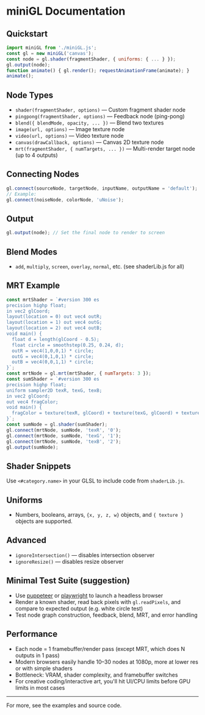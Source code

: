 # miniGL Documentation

## Quickstart
```js
import miniGL from './miniGL.js';
const gl = new miniGL('canvas');
const node = gl.shader(fragmentShader, { uniforms: { ... } });
gl.output(node);
function animate() { gl.render(); requestAnimationFrame(animate); }
animate();
```

## Node Types
- `shader(fragmentShader, options)` — Custom fragment shader node
- `pingpong(fragmentShader, options)` — Feedback node (ping-pong)
- `blend({ blendMode, opacity, ... })` — Blend two textures
- `image(url, options)` — Image texture node
- `video(url, options)` — Video texture node
- `canvas(drawCallback, options)` — Canvas 2D texture node
- `mrt(fragmentShader, { numTargets, ... })` — Multi-render target node (up to 4 outputs)

## Connecting Nodes
```js
gl.connect(sourceNode, targetNode, inputName, outputName = 'default');
// Example:
gl.connect(noiseNode, colorNode, 'uNoise');
```

## Output
```js
gl.output(node); // Set the final node to render to screen
```

## Blend Modes
- `add`, `multiply`, `screen`, `overlay`, `normal`, etc. (see shaderLib.js for all)

## MRT Example
```js
const mrtShader = `#version 300 es
precision highp float;
in vec2 glCoord;
layout(location = 0) out vec4 outR;
layout(location = 1) out vec4 outG;
layout(location = 2) out vec4 outB;
void main() {
  float d = length(glCoord - 0.5);
  float circle = smoothstep(0.25, 0.24, d);
  outR = vec4(1,0,0,1) * circle;
  outG = vec4(0,1,0,1) * circle;
  outB = vec4(0,0,1,1) * circle;
}`;
const mrtNode = gl.mrt(mrtShader, { numTargets: 3 });
const sumShader = `#version 300 es
precision highp float;
uniform sampler2D texR, texG, texB;
in vec2 glCoord;
out vec4 fragColor;
void main() {
  fragColor = texture(texR, glCoord) + texture(texG, glCoord) + texture(texB, glCoord);
}`;
const sumNode = gl.shader(sumShader);
gl.connect(mrtNode, sumNode, 'texR', '0');
gl.connect(mrtNode, sumNode, 'texG', '1');
gl.connect(mrtNode, sumNode, 'texB', '2');
gl.output(sumNode);
```

## Shader Snippets
Use `<#category.name>` in your GLSL to include code from `shaderLib.js`.

## Uniforms
- Numbers, booleans, arrays, `{x, y, z, w}` objects, and `{ texture }` objects are supported.

## Advanced
- `ignoreIntersection()` — disables intersection observer
- `ignoreResize()` — disables resize observer

## Minimal Test Suite (suggestion)
- Use [puppeteer](https://github.com/puppeteer/puppeteer) or [playwright](https://playwright.dev/) to launch a headless browser
- Render a known shader, read back pixels with `gl.readPixels`, and compare to expected output (e.g. white circle test)
- Test node graph construction, feedback, blend, MRT, and error handling

## Performance
- Each node = 1 framebuffer/render pass (except MRT, which does N outputs in 1 pass)
- Modern browsers easily handle 10–30 nodes at 1080p, more at lower res or with simple shaders
- Bottleneck: VRAM, shader complexity, and framebuffer switches
- For creative coding/interactive art, you'll hit UI/CPU limits before GPU limits in most cases

---
For more, see the examples and source code. 